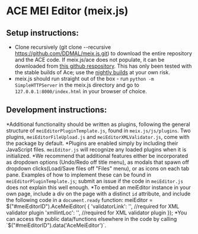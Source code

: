 ACE MEI Editor (meix.js)
========

Setup instructions:
--------
* Clone recursively (git clone --recursive https://github.com/DDMAL/meix.js.git) to download the entire repository and the ACE code. If meix.js/ace does not populate, it can be downloaded from [this github respository](https://github.com/ajaxorg/ace-builds). This has only been tested with the stable builds of Ace; use the [nightly builds](https://github.com/ajaxorg/ace) at your own risk.
* meix.js should run straight out of the box - run `python -m SimpleHTTPServer` in the meix.js directory and go to `127.0.0.1:8000/index.html` in your browser of choice.

Development instructions:
--------
*Additional functionality should be written as plugins, following the general structure of `meiEditorPluginTemplate.js`, found in `meix.js/js/plugins`. Two plugins, `meiEditorFileUpload.js` and `meiEditorXMLValidator.js`, come with the package by default. 
*Plugins are enabled simply by including their JavaScript files. `meiEditor.js` will recognize any loaded plugins when it is initialized.
*We recommend that additional features either be incorporated as dropdown options (Undo/Redo off title menu), as modals that spawn off dropdown clicks(Load/Save files off "Files" menu), or as icons on each tab pane. Examples of how to implement these can be found in `meiEditorPluginTemplate.js`; submit an issue if the code in `meiEditor.js` does not explain this well enough.
*To embed an meiEditor instance in your own page, include a div on the page with a distinct `id` attribute, and include the following code in a `document.ready` function:
	meiEditor = $("#meiEditorID").AceMeiEditor(
    {
        'validatorLink': '', //required for XML validator plugin
        'xmllintLoc': '', //required for XML validator plugin
    });
*You can access the public data/functions elsewhere in the code by calling `$("#meiEditorID").data('AceMeiEditor')`.

